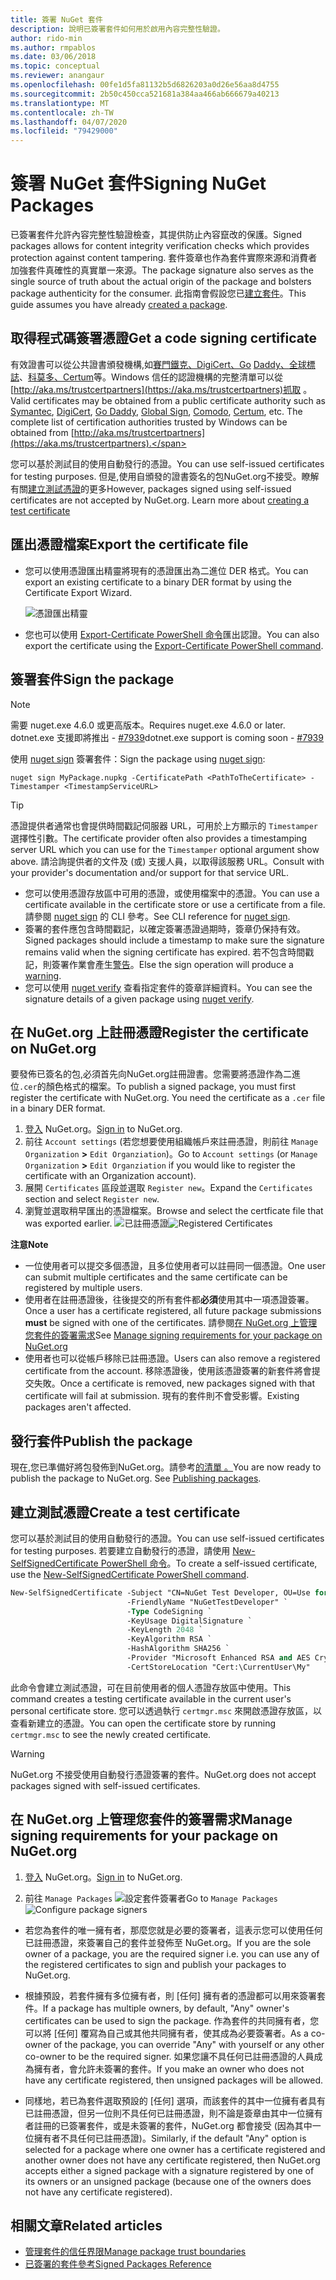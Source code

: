 ```yaml
---
title: 簽署 NuGet 套件
description: 說明已簽署套件如何用於啟用內容完整性驗證。
author: rido-min
ms.author: rmpablos
ms.date: 03/06/2018
ms.topic: conceptual
ms.reviewer: anangaur
ms.openlocfilehash: 00fe1d5fa81132b5d6826203a0d26e56aa8d4755
ms.sourcegitcommit: 2b50c450cca521681a384aa466ab666679a40213
ms.translationtype: MT
ms.contentlocale: zh-TW
ms.lasthandoff: 04/07/2020
ms.locfileid: "79429000"
---
```

# <a name="signing-nuget-packages"></a><span data-ttu-id="a3317-103">簽署 NuGet 套件</span><span class="sxs-lookup"><span data-stu-id="a3317-103">Signing NuGet Packages</span></span>

<span data-ttu-id="a3317-104">已簽署套件允許內容完整性驗證檢查，其提供防止內容竄改的保護。</span><span class="sxs-lookup"><span data-stu-id="a3317-104">Signed packages allows for content integrity verification checks which provides protection against content tampering.</span></span> <span data-ttu-id="a3317-105">套件簽章也作為套件實際來源和消費者加強套件真確性的真實單一來源。</span><span class="sxs-lookup"><span data-stu-id="a3317-105">The package signature also serves as the single source of truth about the actual origin of the package and bolsters package authenticity for the consumer.</span></span> <span data-ttu-id="a3317-106">此指南會假設您已[建立套件](creating-a-package.md)。</span><span class="sxs-lookup"><span data-stu-id="a3317-106">This guide assumes you have already [created a package](creating-a-package.md).</span></span>

## <a name="get-a-code-signing-certificate"></a><span data-ttu-id="a3317-107">取得程式碼簽署憑證</span><span class="sxs-lookup"><span data-stu-id="a3317-107">Get a code signing certificate</span></span>

<span data-ttu-id="a3317-108">有效證書可以從公共證書頒發機構,如[賽門鐵克](https://trustcenter.websecurity.symantec.com/process/trust/productOptions?productType=SoftwareValidationClass3)[、DigiCert、Go](https://www.digicert.com/code-signing/) [Daddy、](https://www.godaddy.com/web-security/code-signing-certificate)[全球標誌](https://www.globalsign.com/en/code-signing-certificate/)、[科莫多](https://www.comodo.com/e-commerce/code-signing/code-signing-certificate.php)[、Certum](https://www.certum.eu/certum/cert,offer_en_open_source_cs.xml)等。Windows 信任的認證機構的完整清單可以從[http://aka.ms/trustcertpartners](https://aka.ms/trustcertpartners)抓取 。</span><span class="sxs-lookup"><span data-stu-id="a3317-108">Valid certificates may be obtained from a public certificate authority such as [Symantec](https://trustcenter.websecurity.symantec.com/process/trust/productOptions?productType=SoftwareValidationClass3), [DigiCert](https://www.digicert.com/code-signing/), [Go Daddy](https://www.godaddy.com/web-security/code-signing-certificate), [Global Sign](https://www.globalsign.com/en/code-signing-certificate/), [Comodo](https://www.comodo.com/e-commerce/code-signing/code-signing-certificate.php), [Certum](https://www.certum.eu/certum/cert,offer_en_open_source_cs.xml), etc. The complete list of certification authorities trusted by Windows can be obtained from [http://aka.ms/trustcertpartners](https://aka.ms/trustcertpartners).</span></span>

<span data-ttu-id="a3317-109">您可以基於測試目的使用自動發行的憑證。</span><span class="sxs-lookup"><span data-stu-id="a3317-109">You can use self-issued certificates for testing purposes.</span></span> <span data-ttu-id="a3317-110">但是,使用自頒發的證書簽名的包NuGet.org不接受。瞭解有關[建立測試憑證](#create-a-test-certificate)的更多</span><span class="sxs-lookup"><span data-stu-id="a3317-110">However, packages signed using self-issued certificates are not accepted by NuGet.org. Learn more about [creating a test certificate](#create-a-test-certificate)</span></span>

## <a name="export-the-certificate-file"></a><span data-ttu-id="a3317-111">匯出憑證檔案</span><span class="sxs-lookup"><span data-stu-id="a3317-111">Export the certificate file</span></span>

* <span data-ttu-id="a3317-112">您可以使用憑證匯出精靈將現有的憑證匯出為二進位 DER 格式。</span><span class="sxs-lookup"><span data-stu-id="a3317-112">You can export an existing certificate to a binary DER format by using the Certificate Export Wizard.</span></span>

  ![憑證匯出精靈](../reference/media/CertificateExportWizard.png)

* <span data-ttu-id="a3317-114">您也可以使用 [Export-Certificate PowerShell 命令](/powershell/module/pkiclient/export-certificate)匯出認證。</span><span class="sxs-lookup"><span data-stu-id="a3317-114">You can also export the certificate using the [Export-Certificate PowerShell command](/powershell/module/pkiclient/export-certificate).</span></span>

## <a name="sign-the-package"></a><span data-ttu-id="a3317-115">簽署套件</span><span class="sxs-lookup"><span data-stu-id="a3317-115">Sign the package</span></span>

> [!note]
> <span data-ttu-id="a3317-116">需要 nuget.exe 4.6.0 或更高版本。</span><span class="sxs-lookup"><span data-stu-id="a3317-116">Requires nuget.exe 4.6.0 or later.</span></span> <span data-ttu-id="a3317-117">dotnet.exe 支援即將推出 - [#7939](https://github.com/NuGet/Home/issues/7939)</span><span class="sxs-lookup"><span data-stu-id="a3317-117">dotnet.exe support is coming soon - [#7939](https://github.com/NuGet/Home/issues/7939)</span></span>

<span data-ttu-id="a3317-118">使用 [nuget sign](../reference/cli-reference/cli-ref-sign.md) 簽署套件：</span><span class="sxs-lookup"><span data-stu-id="a3317-118">Sign the package using [nuget sign](../reference/cli-reference/cli-ref-sign.md):</span></span>

```cli
nuget sign MyPackage.nupkg -CertificatePath <PathToTheCertificate> -Timestamper <TimestampServiceURL>
```

> [!Tip]
> <span data-ttu-id="a3317-119">憑證提供者通常也會提供時間戳記伺服器 URL，可用於上方顯示的 `Timestamper` 選擇性引數。</span><span class="sxs-lookup"><span data-stu-id="a3317-119">The certificate provider often also provides a timestamping server URL which you can use for the `Timestamper` optional argument show above.</span></span> <span data-ttu-id="a3317-120">請洽詢提供者的文件及 (或) 支援人員，以取得該服務 URL。</span><span class="sxs-lookup"><span data-stu-id="a3317-120">Consult with your provider's documentation and/or support for that service URL.</span></span>

* <span data-ttu-id="a3317-121">您可以使用憑證存放區中可用的憑證，或使用檔案中的憑證。</span><span class="sxs-lookup"><span data-stu-id="a3317-121">You can use a certificate available in the certificate store or use a certificate from a file.</span></span> <span data-ttu-id="a3317-122">請參閱 [nuget sign](../reference/cli-reference/cli-ref-sign.md) 的 CLI 參考。</span><span class="sxs-lookup"><span data-stu-id="a3317-122">See CLI reference for [nuget sign](../reference/cli-reference/cli-ref-sign.md).</span></span>
* <span data-ttu-id="a3317-123">簽署的套件應包含時間戳記，以確定簽署憑證過期時，簽章仍保持有效。</span><span class="sxs-lookup"><span data-stu-id="a3317-123">Signed packages should include a timestamp to make sure the signature remains valid when the signing certificate has expired.</span></span> <span data-ttu-id="a3317-124">若不包含時間戳記，則簽署作業會產生[警告](../reference/errors-and-warnings/NU3002.md)。</span><span class="sxs-lookup"><span data-stu-id="a3317-124">Else the sign operation will produce a [warning](../reference/errors-and-warnings/NU3002.md).</span></span>
* <span data-ttu-id="a3317-125">您可以使用 [nuget verify](../reference/cli-reference/cli-ref-verify.md) 查看指定套件的簽章詳細資料。</span><span class="sxs-lookup"><span data-stu-id="a3317-125">You can see the signature details of a given package using [nuget verify](../reference/cli-reference/cli-ref-verify.md).</span></span>

## <a name="register-the-certificate-on-nugetorg"></a><span data-ttu-id="a3317-126">在 NuGet.org 上註冊憑證</span><span class="sxs-lookup"><span data-stu-id="a3317-126">Register the certificate on NuGet.org</span></span>

<span data-ttu-id="a3317-127">要發佈已簽名的包,必須首先向NuGet.org註冊證書。您需要將憑證作為二進位`.cer`的顏色格式的檔案。</span><span class="sxs-lookup"><span data-stu-id="a3317-127">To publish a signed package, you must first register the certificate with NuGet.org. You need the certificate as a `.cer` file in a binary DER format.</span></span>

1. <span data-ttu-id="a3317-128">[登入](https://www.nuget.org/users/account/LogOn?returnUrl=%2F) NuGet.org。</span><span class="sxs-lookup"><span data-stu-id="a3317-128">[Sign in](https://www.nuget.org/users/account/LogOn?returnUrl=%2F) to NuGet.org.</span></span>
1. <span data-ttu-id="a3317-129">前往 `Account settings` (若您想要使用組織帳戶來註冊憑證，則前往 `Manage Organization` **>** `Edit Organziation`)。</span><span class="sxs-lookup"><span data-stu-id="a3317-129">Go to `Account settings` (or `Manage Organization` **>** `Edit Organziation` if you would like to register the certificate with an Organization account).</span></span>
1. <span data-ttu-id="a3317-130">展開 `Certificates` 區段並選取 `Register new`。</span><span class="sxs-lookup"><span data-stu-id="a3317-130">Expand the `Certificates` section and select `Register new`.</span></span>
1. <span data-ttu-id="a3317-131">瀏覽並選取稍早匯出的憑證檔案。</span><span class="sxs-lookup"><span data-stu-id="a3317-131">Browse and select the certficate file that was exported earlier.</span></span>
  <span data-ttu-id="a3317-132">![已註冊憑證](../reference/media/registered-certs.png)</span><span class="sxs-lookup"><span data-stu-id="a3317-132">![Registered Certificates](../reference/media/registered-certs.png)</span></span>

<span data-ttu-id="a3317-133">**注意**</span><span class="sxs-lookup"><span data-stu-id="a3317-133">**Note**</span></span>
* <span data-ttu-id="a3317-134">一位使用者可以提交多個憑證，且多位使用者可以註冊同一個憑證。</span><span class="sxs-lookup"><span data-stu-id="a3317-134">One user can submit multiple certificates and the same certificate can be registered by multiple users.</span></span>
* <span data-ttu-id="a3317-135">使用者在註冊憑證後，往後提交的所有套件都**必須**使用其中一項憑證簽署。</span><span class="sxs-lookup"><span data-stu-id="a3317-135">Once a user has a certificate registered, all future package submissions **must** be signed with one of the certificates.</span></span> <span data-ttu-id="a3317-136">請參閱[在 NuGet.org 上管理您套件的簽署需求](#manage-signing-requirements-for-your-package-on-nugetorg)</span><span class="sxs-lookup"><span data-stu-id="a3317-136">See [Manage signing requirements for your package on NuGet.org](#manage-signing-requirements-for-your-package-on-nugetorg)</span></span>
* <span data-ttu-id="a3317-137">使用者也可以從帳戶移除已註冊憑證。</span><span class="sxs-lookup"><span data-stu-id="a3317-137">Users can also remove a registered certificate from the account.</span></span> <span data-ttu-id="a3317-138">移除憑證後，使用該憑證簽署的新套件將會提交失敗。</span><span class="sxs-lookup"><span data-stu-id="a3317-138">Once a certificate is removed, new packages signed with that certificate will fail at submission.</span></span> <span data-ttu-id="a3317-139">現有的套件則不會受影響。</span><span class="sxs-lookup"><span data-stu-id="a3317-139">Existing packages aren't affected.</span></span>

## <a name="publish-the-package"></a><span data-ttu-id="a3317-140">發行套件</span><span class="sxs-lookup"><span data-stu-id="a3317-140">Publish the package</span></span>

<span data-ttu-id="a3317-141">現在,您已準備好將包發佈到NuGet.org。請參考[的清單 。](../nuget-org/Publish-a-package.md)</span><span class="sxs-lookup"><span data-stu-id="a3317-141">You are now ready to publish the package to NuGet.org. See [Publishing packages](../nuget-org/Publish-a-package.md).</span></span>

## <a name="create-a-test-certificate"></a><span data-ttu-id="a3317-142">建立測試憑證</span><span class="sxs-lookup"><span data-stu-id="a3317-142">Create a test certificate</span></span>

<span data-ttu-id="a3317-143">您可以基於測試目的使用自動發行的憑證。</span><span class="sxs-lookup"><span data-stu-id="a3317-143">You can use self-issued certificates for testing purposes.</span></span> <span data-ttu-id="a3317-144">若要建立自動發行的憑證，請使用 [New-SelfSignedCertificate PowerShell 命令](/powershell/module/pkiclient/new-selfsignedcertificate)。</span><span class="sxs-lookup"><span data-stu-id="a3317-144">To create a self-issued certificate, use the [New-SelfSignedCertificate PowerShell command](/powershell/module/pkiclient/new-selfsignedcertificate).</span></span>

```ps
New-SelfSignedCertificate -Subject "CN=NuGet Test Developer, OU=Use for testing purposes ONLY" `
                          -FriendlyName "NuGetTestDeveloper" `
                          -Type CodeSigning `
                          -KeyUsage DigitalSignature `
                          -KeyLength 2048 `
                          -KeyAlgorithm RSA `
                          -HashAlgorithm SHA256 `
                          -Provider "Microsoft Enhanced RSA and AES Cryptographic Provider" `
                          -CertStoreLocation "Cert:\CurrentUser\My" 
```

<span data-ttu-id="a3317-145">此命令會建立測試憑證，可在目前使用者的個人憑證存放區中使用。</span><span class="sxs-lookup"><span data-stu-id="a3317-145">This command creates a testing certificate available in the current user's personal certificate store.</span></span> <span data-ttu-id="a3317-146">您可以透過執行 `certmgr.msc` 來開啟憑證存放區，以查看新建立的憑證。</span><span class="sxs-lookup"><span data-stu-id="a3317-146">You can open the certificate store by running `certmgr.msc` to see the newly created certificate.</span></span>

> [!Warning]
> <span data-ttu-id="a3317-147">NuGet.org 不接受使用自動發行憑證簽署的套件。</span><span class="sxs-lookup"><span data-stu-id="a3317-147">NuGet.org does not accept packages signed with self-issued certificates.</span></span>

## <a name="manage-signing-requirements-for-your-package-on-nugetorg"></a><span data-ttu-id="a3317-148">在 NuGet.org 上管理您套件的簽署需求</span><span class="sxs-lookup"><span data-stu-id="a3317-148">Manage signing requirements for your package on NuGet.org</span></span>
1. <span data-ttu-id="a3317-149">[登入](https://www.nuget.org/users/account/LogOn?returnUrl=%2F) NuGet.org。</span><span class="sxs-lookup"><span data-stu-id="a3317-149">[Sign in](https://www.nuget.org/users/account/LogOn?returnUrl=%2F) to NuGet.org.</span></span>

1. <span data-ttu-id="a3317-150">前往 `Manage Packages` 
   ![設定套件簽署者](../reference/media/configure-package-signers.png)</span><span class="sxs-lookup"><span data-stu-id="a3317-150">Go to `Manage Packages` 
![Configure package signers](../reference/media/configure-package-signers.png)</span></span>

* <span data-ttu-id="a3317-151">若您為套件的唯一擁有者，那麼您就是必要的簽署者，這表示您可以使用任何已註冊憑證，來簽署自己的套件並發佈至 NuGet.org。</span><span class="sxs-lookup"><span data-stu-id="a3317-151">If you are the sole owner of a package, you are the required signer i.e. you can use any of the registered certificates to sign and publish your packages to NuGet.org.</span></span>

* <span data-ttu-id="a3317-152">根據預設，若套件擁有多位擁有者，則 [任何] 擁有者的憑證都可以用來簽署套件。</span><span class="sxs-lookup"><span data-stu-id="a3317-152">If a package has multiple owners, by default, "Any" owner's certificates can be used to sign the package.</span></span> <span data-ttu-id="a3317-153">作為套件的共同擁有者，您可以將 [任何] 覆寫為自己或其他共同擁有者，使其成為必要簽署者。</span><span class="sxs-lookup"><span data-stu-id="a3317-153">As a co-owner of the package, you can override "Any" with yourself or any other co-owner to be the required signer.</span></span> <span data-ttu-id="a3317-154">如果您讓不具任何已註冊憑證的人員成為擁有者，會允許未簽署的套件。</span><span class="sxs-lookup"><span data-stu-id="a3317-154">If you make an owner  who does not have any certificate registered, then unsigned packages will be allowed.</span></span> 

* <span data-ttu-id="a3317-155">同樣地，若已為套件選取預設的 [任何] 選項，而該套件的其中一位擁有者具有已註冊憑證，但另一位則不具任何已註冊憑證，則不論是簽章由其中一位擁有者註冊的已簽署套件，或是未簽署的套件，NuGet.org 都會接受 (因為其中一位擁有者不具任何已註冊憑證)。</span><span class="sxs-lookup"><span data-stu-id="a3317-155">Similarly, if the default "Any" option is selected for a package where one owner has a certificate registered and another owner does not have any certificate registered, then NuGet.org accepts either a signed package with a signature registered by one of its owners or an unsigned package (because one of the owners does not have any certificate registered).</span></span>

## <a name="related-articles"></a><span data-ttu-id="a3317-156">相關文章</span><span class="sxs-lookup"><span data-stu-id="a3317-156">Related articles</span></span>

- [<span data-ttu-id="a3317-157">管理套件的信任界限</span><span class="sxs-lookup"><span data-stu-id="a3317-157">Manage package trust boundaries</span></span>](../consume-packages/installing-signed-packages.md)
- [<span data-ttu-id="a3317-158">已簽署的套件參考</span><span class="sxs-lookup"><span data-stu-id="a3317-158">Signed Packages Reference</span></span>](../reference/Signed-Packages-Reference.md)
